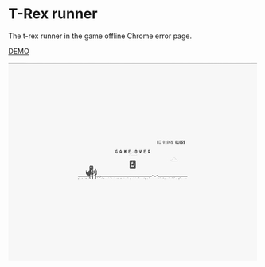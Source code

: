 T-Rex runner
===========
The t-rex runner in the game offline Chrome error page.

[DEMO](http://johntheboss.github.io/t-rex-runner/)

![game images](img/t-rex_game.jpg)
